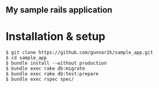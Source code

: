 ## My sample rails application

# Installation & setup

	$ git clone https://github.com/gunnar2k/sample_app.git
	$ cd sample_app
	$ bundle install --without production
	$ bundle exec rake db:migrate
	$ bundle exec rake db:test:prepare
	$ bundle exec rspec spec/